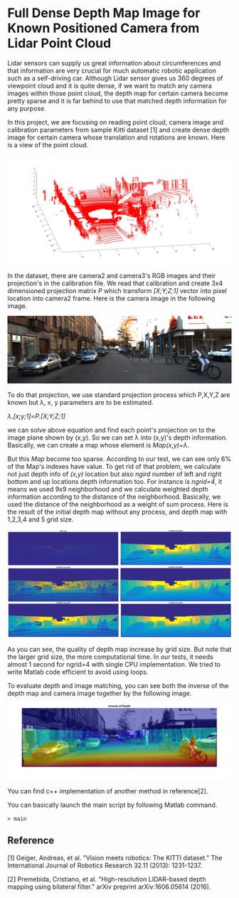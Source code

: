 # Full Dense Depth Map Image for Known Positioned Camera from Lidar Point Cloud

Lidar sensors can supply us great information about circumferences and that information are very crucial for much automatic robotic application such as a self-driving car. Although Lidar sensor gives us 360 degrees of viewpoint cloud and it is quite dense, if we want to match any camera images within those point cloud, the depth map for certain camera become pretty sparse and it is far behind to use that matched depth information for any purpose.

In this project, we are focusing on reading point cloud, camera image and calibration parameters from sample Kitti dataset [1] and create dense depth image for certain camera whose translation and rotations are known. Here is a view of the point cloud.

![Sample image](Output/pointcloud.jpg?raw=true "Title")

In the dataset, there are camera2 and camera3's RGB images and their projection's in the calibration file. We read that calibration and create 3x4 dimensioned projection matrix *P* which transform *[X;Y;Z;1]* vector into pixel location into camera2 frame. Here is the camera image in the following image.

![Sample image](data/image_2/0000000001.png?raw=true "Title")

To do that projection, we use standard projection process which P,X,Y,Z are known but λ, x, y parameters are to be estimated.

*λ.[x;y;1]=P.[X;Y;Z;1]*

we can solve above equation and find each point's projection on to the image plane shown by (x,y). So we can set λ into (x,y)'s depth information. Basically, we can create a map whose element is *Map(x,y)=λ*.

But this *Map* become too sparse. According to our test, we can see only 6% of the Map's indexes have value. To get rid of that problem, we calculate not just depth info of *(x,y)* location but also *ngird* number of left and right bottom and up locations depth information too. For instance is *ngrid=4*, it means we used 9x9 neighborhood and we calculate weighted depth information according to the distance of the neighborhood. Basically, we used the distance of the neighborhood as a weight of sum process. Here is the result of the initial depth map without any process, and depth map with 1,2,3,4 and 5 grid size.

![Sample image](Output/depthimages.jpg?raw=true "Title")

As you can see, the quality of depth map increase by grid size. But note that the larger grid size, the more computational time. In our tests, it needs almost 1 second for ngrid=4 with single CPU implementation. We tried to write Matlab code efficient to avoid using loops.

To evaluate depth and image matching, you can see both the inverse of the depth map and camera image together by the following image.

![Sample image](Output/inversedepth.jpg?raw=true "Title")

You can find c++ implementation of another method in reference[2].

You can basically launch the main script by following Matlab command.
```
> main
```

## Reference
[1] Geiger, Andreas, et al. "Vision meets robotics: The KITTI dataset." The International Journal of Robotics Research 32.11 (2013): 1231-1237.

[2] Premebida, Cristiano, et al. "High-resolution LIDAR-based depth mapping using bilateral filter." arXiv preprint arXiv:1606.05614 (2016).
